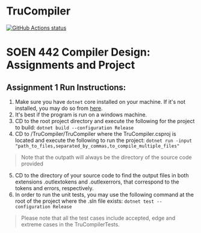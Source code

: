 
# TruCompiler 
<p align="left">
  <a href="https://github.com/abdullahzen/TruCompiler/actions"><img alt="GitHub Actions status" src="https://github.com/abdullahzen/TruCompiler/workflows/Build/badge.svg"></a>
</p>

# SOEN 442 Compiler Design: Assignments and Project 

## Assignment 1 Run Instructions:

1. Make sure you have `dotnet` core installed on your machine. If it's not installed, you may do so from [here](https://dotnet.microsoft.com/download).
1. It's best if the program is run on a windows machine.
1. CD to the root project directory and execute the following for the project to build:
`dotnet build --configuration Release`
1. CD to /TruCompiler/TruCompiler where the TruCompiler.csproj is located and execute the following to run the project:
`dotnet run -input "path_to_files,separated_by_commas,to_compile_multiple_files"` 
 >Note that the outpath will always be the directory of the source code provided
5. CD to the directory of your source code to find the output files in both extensions .outlextokens and .outlexerrors, that correspond to the tokens and errors, respectively.
6. In order to run the unit tests, you may use the following command at the root of the project where the .sln file exists:
`dotnet test --configuration Release`

>Please note that all the test cases include accepted, edge and extreme cases in the TruCompilerTests.
